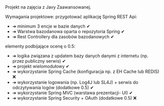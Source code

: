 Projekt na zajęcia z Javy Zaawansowanej.

Wymagania projektowe: 
przygotować aplikację Spring REST Api:
- ➔ minimum 3 encje w bazie danych ✔
- ➔ Warstwa bazodanowa oparta o repozytoria Spring ✔
- ➔ Rest Controllery dla zasobów bazodanowych ✔
  
elementy podbijające ocenę o 0.5:
- ➔ logika związana z updatem bazy danych danymi z internetu (np. przez publiczny serwis) ✔
- ➔ projekt wielomodułowy ✔
- ➔ wykorzystanie Spring Cache (konfiguracja np. z EH Cache lub REDIS) ❌
- ➔ wykorzystanie logowania (np. Log4J lub SL4J) + serwis do odczytywania logów (dodatkowe 0.5) ✔
- ➔ wykorzystanie Spring MVC (warstawa prezentacji- UI) ✔
- ➔ wykorzystanie Spring Security + OAuth (dodatkowe 0.5) ❌
